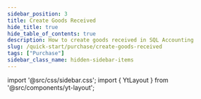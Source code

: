 ```yaml
---
sidebar_position: 3
title: Create Goods Received
hide_title: true
hide_table_of_contents: true
description: How to create goods received in SQL Accounting
slug: /quick-start/purchase/create-goods-received
tags: ["Purchase"]
sidebar_class_name: hidden-sidebar-items
---
```


import '@src/css/sidebar.css';
import { YtLayout } from '@src/components/yt-layout';

<YtLayout 
    url="https://www.youtube.com/embed/0rgflaIzxIk?autoplay=1"
    videoId="0rgflaIzxIk"
    title="Goods Received"
/>
